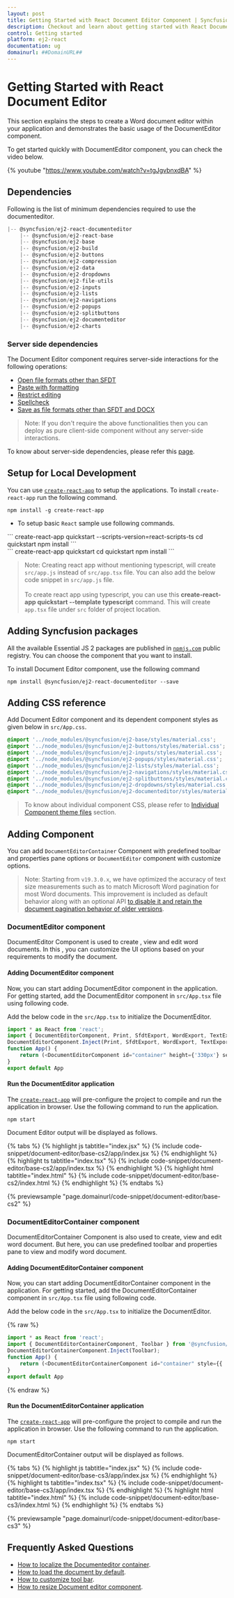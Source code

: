 ```yaml
---
layout: post
title: Getting Started with React Document Editor Component | Syncfusion
description: Checkout and learn about getting started with React Document Editor component of Syncfusion Essential JS 2 and more details.
control: Getting started 
platform: ej2-react
documentation: ug
domainurl: ##DomainURL##
---
```


# Getting Started with React Document Editor

This section explains the steps to create a Word document editor within your application and demonstrates the basic usage of the DocumentEditor component.

To get started quickly with DocumentEditor component, you can check the video below.

{% youtube "https://www.youtube.com/watch?v=tgJgvbnxdBA" %}

## Dependencies

Following is the list of minimum dependencies required to use the documenteditor.

```javascript
|-- @syncfusion/ej2-react-documenteditor
    |-- @syncfusion/ej2-react-base
    |-- @syncfusion/ej2-base
    |-- @syncfusion/ej2-build
    |-- @syncfusion/ej2-buttons
    |-- @syncfusion/ej2-compression
    |-- @syncfusion/ej2-data
    |-- @syncfusion/ej2-dropdowns
    |-- @syncfusion/ej2-file-utils
    |-- @syncfusion/ej2-inputs
    |-- @syncfusion/ej2-lists
    |-- @syncfusion/ej2-navigations
    |-- @syncfusion/ej2-popups
    |-- @syncfusion/ej2-splitbuttons
    |-- @syncfusion/ej2-documenteditor
    |-- @syncfusion/ej2-charts
```

### Server side dependencies

The Document Editor component requires server-side interactions for the following operations:

* [Open file formats other than SFDT](../document-editor/import#convert-word-documents-into-sfdt)
* [Paste with formatting](../document-editor/clipboard#paste-with-formatting)
* [Restrict editing](../document-editor/document-management)
* [Spellcheck](../document-editor/spell-check)
* [Save as file formats other than SFDT and DOCX](../document-editor/server-side-export)

>Note: If you don't require the above functionalities then you can deploy as pure client-side component without any server-side interactions.

To know about server-side dependencies, please refer this [page](../document-editor/web-services-overview).

## Setup for Local Development

You can use [`create-react-app`](https://github.com/facebook/create-react-app) to setup the applications.
To install `create-react-app` run the following command.

``` 
npm install -g create-react-app
```

* To setup basic `React` sample use following commands.

<div class='tsx'>
```
create-react-app quickstart --scripts-version=react-scripts-ts
cd quickstart
npm install
```
</div>
<div class='jsx'>
```
create-react-app quickstart
cd quickstart
npm install
```
</div>

>Note: Creating react app without mentioning typescript, will create `src/app.js` instead of `src/app.tsx` file. You can also add the below code snippet in `src/app.js` file.<br><br>To create react app using typescript, you can use this **create-react-app quickstart --template typescript** command. This will create `app.tsx` file under `src` folder of project location.

## Adding Syncfusion packages

All the available Essential JS 2 packages are published in [`npmjs.com`](https://www.npmjs.com/~syncfusionorg/) public registry.
You can choose the component that you want to install.

To install Document Editor component, use the following command

```
npm install @syncfusion/ej2-react-documenteditor --save
```

## Adding CSS reference

Add Document Editor component and its dependent component styles as given below in `src/App.css`.

```css
@import '../node_modules/@syncfusion/ej2-base/styles/material.css';
@import '../node_modules/@syncfusion/ej2-buttons/styles/material.css';
@import '../node_modules/@syncfusion/ej2-inputs/styles/material.css';
@import '../node_modules/@syncfusion/ej2-popups/styles/material.css';
@import '../node_modules/@syncfusion/ej2-lists/styles/material.css';
@import '../node_modules/@syncfusion/ej2-navigations/styles/material.css';
@import '../node_modules/@syncfusion/ej2-splitbuttons/styles/material.css';
@import '../node_modules/@syncfusion/ej2-dropdowns/styles/material.css';
@import "../node_modules/@syncfusion/ej2-documenteditor/styles/material.css";
```

> To know about individual component CSS, please refer to
[Individual Component theme files](../appearance/theme#referring-individual-control-theme) section.

## Adding Component

You can add `DocumentEditorContainer` Component with  predefined toolbar and properties pane options or `DocumentEditor` component with customize options.

>Note: Starting from `v19.3.0.x`, we have optimized the accuracy of text size measurements such as to match Microsoft Word pagination for most Word documents. This improvement is included as default behavior along with an optional API [to disable it and retain the document pagination behavior of older versions](../document-editor/how-to/disable-optimized-text-measuring).

### DocumentEditor component

DocumentEditor Component is used to create , view and edit word documents. In this , you can customize the UI options based on your requirements to modify the document.

#### Adding DocumentEditor component

Now, you can start adding DocumentEditor component in the application. For getting started, add the DocumentEditor component in `src/App.tsx` file using following code.

Add the below code in the `src/App.tsx` to initialize the DocumentEditor.



```ts
import * as React from 'react';
import { DocumentEditorComponent, Print, SfdtExport, WordExport, TextExport, Selection, Search, Editor, ImageResizer, EditorHistory, ContextMenu, OptionsPane, HyperlinkDialog, TableDialog, BookmarkDialog, TableOfContentsDialog, PageSetupDialog, StyleDialog, ListDialog, ParagraphDialog, BulletsAndNumberingDialog, FontDialog, TablePropertiesDialog, BordersAndShadingDialog, TableOptionsDialog, CellOptionsDialog, StylesDialog } from '@syncfusion/ej2-react-documenteditor';
DocumentEditorComponent.Inject(Print, SfdtExport, WordExport, TextExport, Selection, Search, Editor, ImageResizer, EditorHistory, ContextMenu, OptionsPane, HyperlinkDialog, TableDialog, BookmarkDialog, TableOfContentsDialog, PageSetupDialog, StyleDialog, ListDialog, ParagraphDialog, BulletsAndNumberingDialog, FontDialog, TablePropertiesDialog, BordersAndShadingDialog, TableOptionsDialog, CellOptionsDialog, StylesDialog);
function App() {
    return (<DocumentEditorComponent id="container" height={'330px'} serviceUrl="https://ej2services.syncfusion.com/production/web-services/api/documenteditor/" isReadOnly={false} enablePrint={true} enableSelection={true} enableEditor={true} enableEditorHistory={true} enableContextMenu={true} enableSearch={true} enableOptionsPane={true} enableBookmarkDialog={true} enableBordersAndShadingDialog={true} enableFontDialog={true} enableTableDialog={true} enableParagraphDialog={true} enableHyperlinkDialog={true} enableImageResizer={true} enableListDialog={true} enablePageSetupDialog={true} enableSfdtExport={true} enableStyleDialog={true} enableTableOfContentsDialog={true} enableTableOptionsDialog={true} enableTablePropertiesDialog={true} enableTextExport={true} enableWordExport={true} />);
}
export default App
```

#### Run the DocumentEditor application

The [`create-react-app`](https://github.com/facebook/create-react-app) will pre-configure the project to compile and run the application in browser. Use the following command to run the application.

```
npm start
```

Document Editor output will be displayed as follows.

{% tabs %}
{% highlight js tabtitle="index.jsx" %}
{% include code-snippet/document-editor/base-cs2/app/index.jsx %}
{% endhighlight %}
{% highlight ts tabtitle="index.tsx" %}
{% include code-snippet/document-editor/base-cs2/app/index.tsx %}
{% endhighlight %}
{% highlight html tabtitle="index.html" %}
{% include code-snippet/document-editor/base-cs2/index.html %}
{% endhighlight %}
{% endtabs %}
        
{% previewsample "page.domainurl/code-snippet/document-editor/base-cs2" %}

### DocumentEditorContainer component

DocumentEditorContainer Component is also used to create, view and edit word document. But here, you can use predefined toolbar and properties pane to view and modify word document.

#### Adding DocumentEditorContainer component

Now, you can start adding DocumentEditorContainer component in the application. For getting started, add the DocumentEditorContainer component in `src/App.tsx` file using following code.

Add the below code in the `src/App.tsx` to initialize the DocumentEditor.

{% raw %}

```ts
import * as React from 'react';
import { DocumentEditorContainerComponent, Toolbar } from '@syncfusion/ej2-react-documenteditor';
DocumentEditorContainerComponent.Inject(Toolbar);
function App() {
    return (<DocumentEditorContainerComponent id="container" style={{ 'height': '590px' }} serviceUrl="https://ej2services.syncfusion.com/production/web-services/api/documenteditor/" enableToolbar={true}/>);
}
export default App

```
{% endraw %}

#### Run the DocumentEditorContainer application

The [`create-react-app`](https://github.com/facebook/create-react-app) will pre-configure the project to compile and run the application in browser. Use the following command to run the application.

```
npm start
```

DocumentEditorContainer output will be displayed as follows.

{% tabs %}
{% highlight js tabtitle="index.jsx" %}
{% include code-snippet/document-editor/base-cs3/app/index.jsx %}
{% endhighlight %}
{% highlight ts tabtitle="index.tsx" %}
{% include code-snippet/document-editor/base-cs3/app/index.tsx %}
{% endhighlight %}
{% highlight html tabtitle="index.html" %}
{% include code-snippet/document-editor/base-cs3/index.html %}
{% endhighlight %}
{% endtabs %}
        
{% previewsample "page.domainurl/code-snippet/document-editor/base-cs3" %}

## Frequently Asked Questions

* [How to localize the Documenteditor container](../document-editor/global-local).
* [How to load the document by default](../document-editor/how-to/open-default-document).
* [How to customize tool bar](../document-editor/how-to/customize-tool-bar).
* [How to resize Document editor component](../document-editor/how-to/resize-document-editor).
